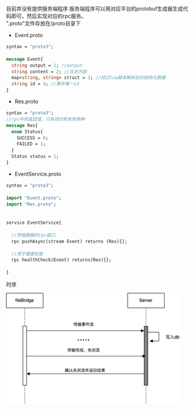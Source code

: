 目前并没有提供服务端程序 服务端程序可以用对应平台的protobuf生成器生成代码即可，然后实现对应的rpc服务。<br>
".proto"文件存放在/proto目录下

- Event.proto

```protobuf
syntax = "proto3";

message Event{
  string output = 1; //output 
  string content = 2; //日志内容
  map<string, string> struct = 3; //经过lua脚本解析后的结构化数据
  string id = 4; //事件唯一id
}
```

- Res.proto

```protobuf
syntax = "proto3";
//rpc中的返回值，只有成功和失败两种
message Res{
  enum Status{
    SUCCESS = 0;
    FAILED = 1;
  }
  Status status = 1;
}
```

- EventService.proto

```protobuf
syntax = "proto3";

import "Event.proto";
import "Res.proto";


service EventService{

  //传输数据的rpc接口
  rpc pushAsync(stream Event) returns (Res){};

  //用于健康检查
  rpc healthCheck(Event) returns(Res){};

}
```

时序

![](images/sequence.png)

